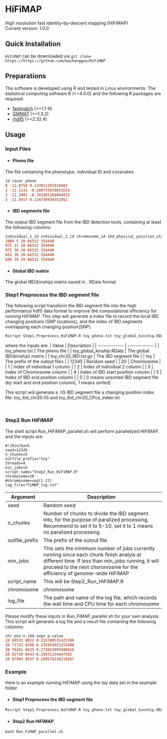 # HiFiMAP
High resolution fast identity-by-descent mapping (HiFiMAP)
<br />
Current version: 1.0.0

## Quick Installation 

`HiFiMAP` can be downloaded via `git clone https://https://github.com/baihongguo/HiFiMAP`

## Preparations
The software is developed using R and tested in Linux environments. The statistical computing software R (>=4.0.0) and the following R packages are required:
* [fastmatch](https://cran.r-project.org/web/packages/fastmatch/index.html) (>=1.1-6)
* [GMMAT](https://cran.r-project.org/web/packages/GMMAT/index.html) (>=1.3.2)
* [rhdf5](https://github.com/grimbough/rhdf5) (>=2.32.4)

## Usage
### Input Files
* #### Pheno file
The file containing the phenotype, individual ID and covariates:
```diff 
id covar pheno
0 -12.8758 0.137011197818403
1 -12.1141 -0.280733839831654
2 -12.3981 -0.103265188894815
3 -11.5917 0.224730939351052
```

* #### IBD segments file
The output IBD segment file from the IBD detection tools, containing at least the following columns:
```diff 
individual_1_id individual_2_id chromosome_id ibd_physical_position_start ibd_physical_position_end
1004 5 20 66532 354440
975 21 20 66532 354440
975 36 20 66532 354440
663 38 20 66532 354440
689 38 20 66532 354440
```


* #### Global IBD matrix
The global IBD(kinship) matrix saved in . RData format



### Step1 Preprocess the IBD segment file
The following script transform the IBD segment file into the high performance hdf5 data format to improve the computational efficiency for running HiFiMAP. This step will generate a index file to record the local IBD changing positions (SNP locations), and the index of IBD segments overlapping each changing position(SNP).

```diff 
Rscript Step1_Preprocess_HiFiMAP.R toy_pheno.txt toy_global_kinship.RData toy_chr20_IBD.txt.gz toy 12345 20 1 2 3 4 5 0
```
where the inputs are:
| Value  | Description |
| ------------- | ------------- |
| toy_pheno.txt | The pheno file |
| toy_global_kinship.RData  | The global IBD(kinship) matrix  |
| toy_chr20_IBD.txt.gz  | The IBD segment file  |
| toy  | The prefix of the outout files  |
| 12345  | Random seed  |
| 20  | Chromosome  |
| 1 | Index of individual 1 column |
| 2 | Index of individual 2 column |
| 3 | Index of Chromosome column |
| 4 | Index of IBD start position column |
| 5 | Index of IBD end position column |
| 0 | 0 means unsorted IBD segment file (by start and end position column), 1 means sorted|

This script will generate a .h5 IBD segment file a changing position index file: toy_ibd_chr20.h5 and toy_ibd_chr20_CPos_index.txt

<br />

### Step2 Run HiFiMAP
The shell script Run_HiFiMAP_parallel.sh will perform parallelized HiFiMAP, and the inputs are:

```
#!/bin/bash
seed=12345
n_chunks=5
outfile_prefix="toy"
threads=4
min_jobs=5
script_name="Step2_Run_HiFiMAP.R"
chromosome=20 
#chromosome=seq(1 22) 
log_file="FiMAP_log.txt"

```
| Argument  | Description |
| ------------- | ------------- |
| seed  | Random seed  |
| n_chunks  | Number of chunks to divide the IBD segment into, for the purpose of paralized processing. Recommend to set it to 5-10, set it to 1 means no paralized processing |
| outfile_prefix | The prefix of the outout file |
| min_jobs | This sets the minimum number of jobs currently running since each chunk finish analyis at different time. If less than min_jobs running, it will proceed to the next choromosme for the efficiency of genome-wide HiFiMAP |
| script_name | This will be Step2_Run_HiFiMAP.R|
| chromosome | chromosome |
| log_file | The path and name of the log file, which records the wall time and CPU time for each chromosome |

Please modify these inputs in Run_FiMAP_parallel.sh for your own analysis. This script will generate a log file and a result file containing the following columns:
```diff 
chr pos n.ibd.segs p.value
20 66532 8022 0.215780531425396
20 71723 8286 0.235451653255488
20 76361 8425 0.273023093580426
20 82720 8543 0.28431254447582
20 87903 8557 0.289574216210267
```

### Example
Here is an example running HiFiMAP using the toy data set in the example folder
* #### Step1 Preprocess the IBD segment file
```diff 
Rscript Step1_Preprocess_HiFiMAP.R toy_pheno.txt toy_global_kinship.RData toy_chr20_IBD.txt.gz toy 12345 20 1 2 3 4 5 0
```

* #### Step2 Run HiFiMAP
```diff 
bash Run_FiMAP_parallel.sh
```
